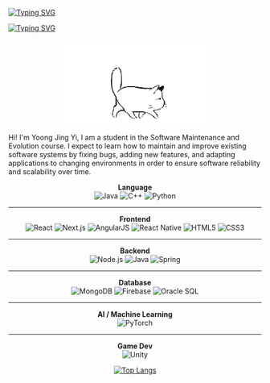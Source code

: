 [![Typing SVG](https://readme-typing-svg.demolab.com?font=Fira+Code&weight=600&size=50&pause=1000&color=000000&center=true&vCenter=true&random=false&width=1700&height=50&lines=%E3%81%93%E3%82%93%E3%81%AB%E3%81%A1%E3%81%AF)](https://git.io/typing-svg)

[![Typing SVG](https://readme-typing-svg.demolab.com?font=Fira+Code&weight=600&size=50&pause=1000&color=FFFFFF&center=true&vCenter=true&random=false&width=1700&height=50&lines=%E3%81%93%E3%82%93%E3%81%AB%E3%81%A1%E3%81%AF)](https://git.io/typing-svg)



<p align="center">
    <img width="300" src="https://github.com/yoongtaufoo/yoongtaufoo/blob/main/output-onlinegiftools.gif" alt="Cat"/>
</p>

Hi! I'm Yoong Jing Yi, I am a student in the Software Maintenance and Evolution course. I expect to learn how to maintain and improve existing software systems by fixing bugs, adding new features, and adapting applications to changing environments in order to ensure software reliability and scalability over time.

<div align="center">

**Language**  
![Java](https://img.shields.io/badge/java-%23ED8B00.svg?style=for-the-badge&logo=openjdk&logoColor=white)
![C++](https://img.shields.io/badge/c++-%2300599C.svg?style=for-the-badge&logo=c%2B%2B&logoColor=white)
![Python](https://img.shields.io/badge/python-3670A0?style=for-the-badge&logo=python&logoColor=ffdd54)

---

**Frontend**  
![React](https://img.shields.io/badge/react-%2361DAFB.svg?style=for-the-badge&logo=react&logoColor=black)
![Next.js](https://img.shields.io/badge/Next.js-000000?style=for-the-badge&logo=nextdotjs&logoColor=white)
![AngularJS](https://img.shields.io/badge/angularjs-%23E23237.svg?style=for-the-badge&logo=angularjs&logoColor=white)
![React Native](https://img.shields.io/badge/react_native-%2361DAFB.svg?style=for-the-badge&logo=react&logoColor=black)
![HTML5](https://img.shields.io/badge/html5-%23E34F26.svg?style=for-the-badge&logo=html5&logoColor=white)
![CSS3](https://img.shields.io/badge/css3-%231572B6.svg?style=for-the-badge&logo=css3&logoColor=white)

---

**Backend**  
![Node.js](https://img.shields.io/badge/node.js-6DA55F?style=for-the-badge&logo=node.js&logoColor=white)
![Java](https://img.shields.io/badge/java-%23ED8B00.svg?style=for-the-badge&logo=openjdk&logoColor=white)
![Spring](https://img.shields.io/badge/Spring-%236DB33F.svg?style=for-the-badge&logo=spring&logoColor=white)

---

**Database**  
![MongoDB](https://img.shields.io/badge/MongoDB-%234ea94b.svg?style=for-the-badge&logo=mongodb&logoColor=white)
![Firebase](https://img.shields.io/badge/firebase-%23039BE5.svg?style=for-the-badge&logo=firebase&logoColor=white)
![Oracle SQL](https://img.shields.io/badge/Oracle_SQL-F80000?style=for-the-badge&logo=oracle&logoColor=white)

---

**AI / Machine Learning**  
![PyTorch](https://img.shields.io/badge/PyTorch-%23EE4C2C.svg?style=for-the-badge&logo=PyTorch&logoColor=white)

---

**Game Dev**  
![Unity](https://img.shields.io/badge/unity-%23000000.svg?style=for-the-badge&logo=unity&logoColor=white)

</div>


<div align="center">

[![Top Langs](https://github-readme-stats.vercel.app/api/top-langs/?username=yoongtaufoo&layout=donut)](https://github.com/yoongtaufoo/github-readme-stats)

</div>


<!--
**yoongtaufoo/yoongtaufoo** is a ✨ _special_ ✨ repository because its `README.md` (this file) appears on your GitHub profile.

Here are some ideas to get you started:

- 🔭 I’m currently working on ...
- 🌱 I’m currently learning ...
- 👯 I’m looking to collaborate on ...
- 🤔 I’m looking for help with ...
- 💬 Ask me about ...
- 📫 How to reach me: ...
- 😄 Pronouns: ...
- ⚡ Fun fact: ...
-->
